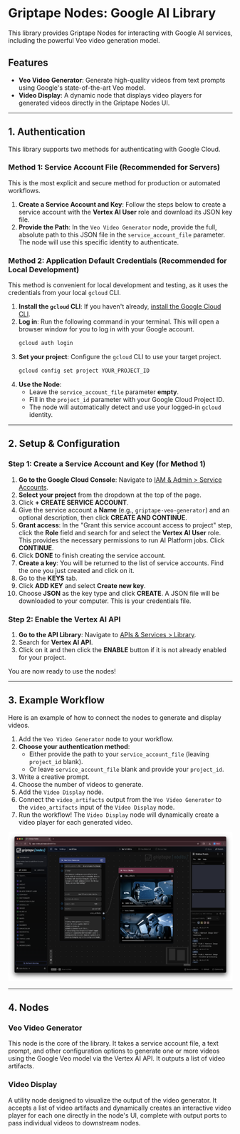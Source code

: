 # Griptape Nodes: Google AI Library

This library provides Griptape Nodes for interacting with Google AI services, including the powerful Veo video generation model.

## Features

- **Veo Video Generator**: Generate high-quality videos from text prompts using Google's state-of-the-art Veo model.
- **Video Display**: A dynamic node that displays video players for generated videos directly in the Griptape Nodes UI.

---

## 1. Authentication

This library supports two methods for authenticating with Google Cloud.

### Method 1: Service Account File (Recommended for Servers)
This is the most explicit and secure method for production or automated workflows.

1.  **Create a Service Account and Key**: Follow the steps below to create a service account with the **Vertex AI User** role and download its JSON key file.
2.  **Provide the Path**: In the `Veo Video Generator` node, provide the full, absolute path to this JSON file in the `service_account_file` parameter. The node will use this specific identity to authenticate.

### Method 2: Application Default Credentials (Recommended for Local Development)
This method is convenient for local development and testing, as it uses the credentials from your local `gcloud` CLI.

1.  **Install the `gcloud` CLI**: If you haven't already, [install the Google Cloud CLI](https://cloud.google.com/sdk/docs/install).
2.  **Log in**: Run the following command in your terminal. This will open a browser window for you to log in with your Google account.
    ```bash
    gcloud auth login
    ```
3.  **Set your project**: Configure the `gcloud` CLI to use your target project.
    ```bash
    gcloud config set project YOUR_PROJECT_ID
    ```
4.  **Use the Node**:
    -   Leave the `service_account_file` parameter **empty**.
    -   Fill in the `project_id` parameter with your Google Cloud Project ID.
    -   The node will automatically detect and use your logged-in `gcloud` identity.

---

## 2. Setup & Configuration

### Step 1: Create a Service Account and Key (for Method 1)

1.  **Go to the Google Cloud Console**: Navigate to [IAM & Admin > Service Accounts](https://console.cloud.google.com/iam-admin/serviceaccounts).
2.  **Select your project** from the dropdown at the top of the page.
3.  Click **+ CREATE SERVICE ACCOUNT**.
4.  Give the service account a **Name** (e.g., `griptape-veo-generator`) and an optional description, then click **CREATE AND CONTINUE**.
5.  **Grant access**: In the "Grant this service account access to project" step, click the **Role** field and search for and select the **Vertex AI User** role. This provides the necessary permissions to run AI Platform jobs. Click **CONTINUE**.
6.  Click **DONE** to finish creating the service account.
7.  **Create a key**: You will be returned to the list of service accounts. Find the one you just created and click on it.
8.  Go to the **KEYS** tab.
9.  Click **ADD KEY** and select **Create new key**.
10. Choose **JSON** as the key type and click **CREATE**. A JSON file will be downloaded to your computer. This is your credentials file.

### Step 2: Enable the Vertex AI API

1.  **Go to the API Library**: Navigate to [APIs & Services > Library](https://console.cloud.google.com/apis/library).
2.  Search for **Vertex AI API**.
3.  Click on it and then click the **ENABLE** button if it is not already enabled for your project.

You are now ready to use the nodes!

---

## 3. Example Workflow

Here is an example of how to connect the nodes to generate and display videos.

1.  Add the `Veo Video Generator` node to your workflow.
2.  **Choose your authentication method**:
    -   Either provide the path to your `service_account_file` (leaving `project_id` blank).
    -   Or leave `service_account_file` blank and provide your `project_id`.
3.  Write a creative prompt.
4.  Choose the number of videos to generate.
5.  Add the `Video Display` node.
6.  Connect the `video_artifacts` output from the `Veo Video Generator` to the `video_artifacts` input of the `Video Display` node.
7.  Run the workflow! The `Video Display` node will dynamically create a video player for each generated video.

![Example Veo Workflow](images/example_flow2.png)

---

## 4. Nodes

### Veo Video Generator
This node is the core of the library. It takes a service account file, a text prompt, and other configuration options to generate one or more videos using the Google Veo model via the Vertex AI API. It outputs a list of video artifacts.

### Video Display
A utility node designed to visualize the output of the video generator. It accepts a list of video artifacts and dynamically creates an interactive video player for each one directly in the node's UI, complete with output ports to pass individual videos to downstream nodes.
